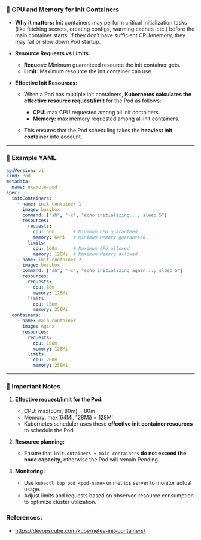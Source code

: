 ### 🔹 CPU and Memory for Init Containers

* **Why it matters:**
  Init containers may perform critical initialization tasks (like fetching secrets, creating configs, warming caches, etc.) before the main container starts. If they don’t have sufficient CPU/memory, they may fail or slow down Pod startup.

* **Resource Requests vs Limits:**

  * **Request:** Minimum guaranteed resource the init container gets.
  * **Limit:** Maximum resource the init container can use.

* **Effective Init Resources:**

  * When a Pod has multiple init containers, **Kubernetes calculates the effective resource request/limit** for the Pod as follows:

    * **CPU:** max CPU requested among all init containers.
    * **Memory:** max memory requested among all init containers.
  * This ensures that the Pod scheduling takes the **heaviest init container** into account.

---

### 🔹 Example YAML

```yaml
apiVersion: v1
kind: Pod
metadata:
  name: example-pod
spec:
  initContainers:
    - name: init-container-1
      image: busybox
      command: ["sh", "-c", "echo initializing...; sleep 5"]
      resources:
        requests:
          cpu: 50m       # Minimum CPU guaranteed
          memory: 64Mi   # Minimum Memory guaranteed
        limits:
          cpu: 100m      # Maximum CPU allowed
          memory: 128Mi  # Maximum Memory allowed
    - name: init-container-2
      image: busybox
      command: ["sh", "-c", "echo initializing again...; sleep 5"]
      resources:
        requests:
          cpu: 80m
          memory: 128Mi
        limits:
          cpu: 150m
          memory: 256Mi
  containers:
    - name: main-container
      image: nginx
      resources:
        requests:
          cpu: 100m
          memory: 128Mi
        limits:
          cpu: 200m
          memory: 256Mi
```

---

### 🔹 Important Notes

1. **Effective request/limit for the Pod:**

   * CPU: max(50m, 80m) = 80m
   * Memory: max(64Mi, 128Mi) = 128Mi
   * Kubernetes scheduler uses these **effective init container resources** to schedule the Pod.

2. **Resource planning:**

   * Ensure that `initContainers + main containers` **do not exceed the node capacity**, otherwise the Pod will remain Pending.

3. **Monitoring:**

   * Use `kubectl top pod <pod-name>` or metrics server to monitor actual usage.
   * Adjust limits and requests based on observed resource consumption to optimize cluster utilization.


### References:
- https://devopscube.com/kubernetes-init-containers/